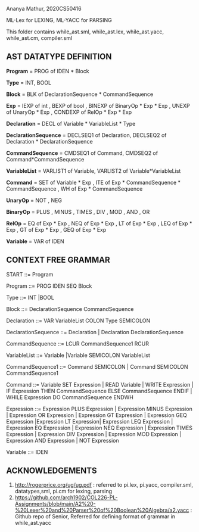 Ananya Mathur, 2020CS50416

ML-Lex for LEXING, ML-YACC for PARSING

This folder contains while_ast.sml, while_ast.lex, while_ast.yacc, while_ast.cm, compiler.sml

## AST DATATYPE DEFINITION

**Program** = PROG of IDEN * Block

**Type** = INT, BOOL

**Block** = BLK of DeclarationSequence * CommandSequence

**Exp** = IEXP of int , BEXP of bool , BINEXP of BinaryOp * Exp * Exp , UNEXP of UnaryOp * Exp , CONDEXP of RelOp * Exp * Exp

**Declaration** = DECL of Variable * VariableList * Type

**DeclarationSequence** = DECLSEQ1 of Declaration, DECLSEQ2 of Declaration * DeclarationSequence

**CommandSequence** = CMDSEQ1 of Command, CMDSEQ2 of Command*CommandSequence

**VariableList** = VARLIST1 of Variable, VARLIST2 of Variable*VariableList

**Command** = SET of Variable * Exp , ITE of Exp * CommandSequence * CommandSequence , WH of Exp * CommandSequence 

**UnaryOp** = NOT , NEG

**BinaryOp** = PLUS , MINUS , TIMES , DIV , MOD , AND , OR

**RelOp** = EQ of Exp * Exp , NEQ of Exp * Exp , LT of Exp * Exp , LEQ of Exp * Exp , GT of Exp * Exp , GEQ of Exp * Exp

**Variable** = VAR of IDEN

## CONTEXT FREE GRAMMAR
START ::=  Program

Program ::=  PROG IDEN SEQ Block

Type ::=  INT |BOOL

Block ::=  DeclarationSequence CommandSequence 

Declaration ::=  VAR VariableList COLON Type SEMICOLON

DeclarationSequence ::=  Declaration | Declaration DeclarationSequence

CommandSequence ::=  LCUR CommandSequence1 RCUR

VariableList ::=  Variable |Variable SEMICOLON VariableList

CommandSequence1 ::=  Command SEMICOLON | Command SEMICOLON CommandSequence1

Command ::=  Variable SET Expression | READ Variable | WRITE Expression | IF Expression THEN CommandSequence ELSE CommandSequence ENDIF | 
WHILE Expression DO CommandSequence ENDWH 

Expression ::=  Expression PLUS Expression | Expression MINUS Expression | Expression OR Expression | Expression GT Expression | Expression GEQ Expression |Expression LT Expression|
Expression LEQ Expression | Expression EQ Expression | Expression NEQ Expression | Expression TIMES Expression | Expression DIV Expression | Expression MOD Expression | Expression AND Expression | 
NOT Expression 

Variable ::= IDEN

## ACKNOWLEDGEMENTS

1. http://rogerprice.org/ug/ug.pdf : referred to pi.lex, pi.yacc, compiler.sml, datatypes,sml, pi.cm for lexing, parsing
2. https://github.com/arch1902/COL226-PL-Assignments/blob/main/A2%20-%20Lexer%20and%20Parser%20of%20Boolean%20Algebra/a2.yacc : Github repo of Senior, Referred for defining format of grammar in while_ast.yacc
